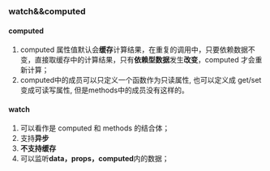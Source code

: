 ### watch&&computed

#### computed

1. computed 属性值默认会**缓存**计算结果，在重复的调用中，只要依赖数据不变，直接取缓存中的计算结果，只有**依赖型数据**发生**改变**，computed 才会重新计算；
2.  computed中的成员可以只定义一个函数作为只读属性, 也可以定义成 get/set变成可读写属性, 但是methods中的成员没有这样的。

#### watch

1. 可以看作是 computed 和 methods 的结合体；
2. 支持**异步**
3. **不支持缓存**
4. 可以监听**data，props，computed**内的数据；



### 